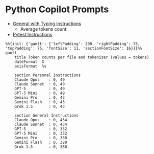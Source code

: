 # Python Copilot Prompts

- [General with Typing Instructions](./general-with-typing-instructions.md)
  - Average tokens count:
- [Pytest Instructions](./pytest-instructions.md)

```mermaid
%%{init: {'gantt': {'leftPadding': 200, 'rightPadding': 75, 'topPadding': 75, 'fontSize': 11, 'sectionFontSize': 16}}}%%
gantt
    title Token counts per file and tokenizer (values = tokens)
    dateFormat  X
    axisFormat  %s

    section Personal Instructions
    Claude Opus    : 0, 49
    Claude Sonnet  : 0, 49
    GPT-5          : 0, 49
    GPT-5 Mini     : 0, 49
    Gemini Pro     : 0, 43
    Gemini Flash   : 0, 43
    Grok 1.5       : 0, 43

    section General Instructions
    Claude Opus    : 0, 434
    Claude Sonnet  : 0, 434
    GPT-5          : 0, 332
    GPT-5 Mini     : 0, 332
    Gemini Pro     : 0, 380
    Gemini Flash   : 0, 380
    Grok 1.5       : 0, 380

```
